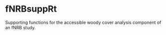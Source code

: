 # fNRBsuppRt
Supporting functions for the accessible woody cover analysis component of an fNRB study. 

